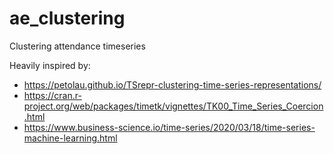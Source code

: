 # ae_clustering
Clustering attendance timeseries

Heavily inspired by:
* https://petolau.github.io/TSrepr-clustering-time-series-representations/
* https://cran.r-project.org/web/packages/timetk/vignettes/TK00_Time_Series_Coercion.html
* https://www.business-science.io/time-series/2020/03/18/time-series-machine-learning.html